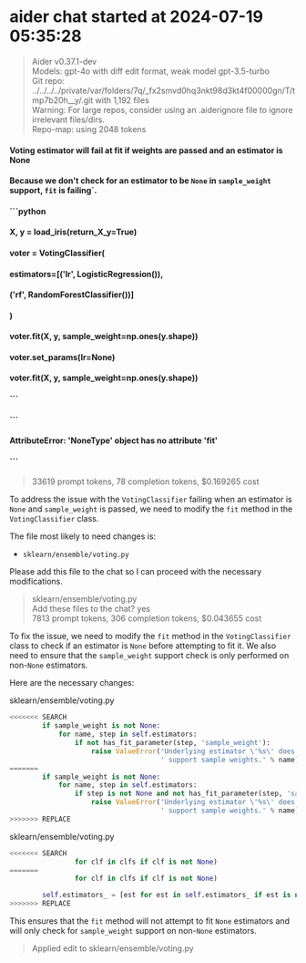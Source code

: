 
# aider chat started at 2024-07-19 05:35:28

> Aider v0.37.1-dev  
> Models: gpt-4o with diff edit format, weak model gpt-3.5-turbo  
> Git repo: ../../../../private/var/folders/7q/_fx2smvd0hq3nkt98d3kt4f00000gn/T/tmp7b20h__y/.git with 1,192 files  
> Warning: For large repos, consider using an .aiderignore file to ignore irrelevant files/dirs.  
> Repo-map: using 2048 tokens  

#### Voting estimator will fail at fit if weights are passed and an estimator is None  
#### Because we don't check for an estimator to be `None` in `sample_weight` support, `fit` is failing`.  
####   
#### ```python  
####     X, y = load_iris(return_X_y=True)  
####     voter = VotingClassifier(  
####         estimators=[('lr', LogisticRegression()),  
####                     ('rf', RandomForestClassifier())]  
####     )  
####     voter.fit(X, y, sample_weight=np.ones(y.shape))  
####     voter.set_params(lr=None)  
####     voter.fit(X, y, sample_weight=np.ones(y.shape))  
#### ```  
####   
#### ```  
#### AttributeError: 'NoneType' object has no attribute 'fit'  
#### ```  
> 33619 prompt tokens, 78 completion tokens, $0.169265 cost  

To address the issue with the `VotingClassifier` failing when an estimator is `None` and `sample_weight` is passed, we need to modify the `fit` method in the `VotingClassifier` class.

The file most likely to need changes is:
- `sklearn/ensemble/voting.py`

Please add this file to the chat so I can proceed with the necessary modifications.

> sklearn/ensemble/voting.py  
> Add these files to the chat? yes  
> 7813 prompt tokens, 306 completion tokens, $0.043655 cost  

To fix the issue, we need to modify the `fit` method in the `VotingClassifier` class to check if an estimator is `None` before attempting to fit it. We also need to ensure that the `sample_weight` support check is only performed on non-`None` estimators.

Here are the necessary changes:

sklearn/ensemble/voting.py
```python
<<<<<<< SEARCH
        if sample_weight is not None:
            for name, step in self.estimators:
                if not has_fit_parameter(step, 'sample_weight'):
                    raise ValueError('Underlying estimator \'%s\' does not'
                                     ' support sample weights.' % name)
=======
        if sample_weight is not None:
            for name, step in self.estimators:
                if step is not None and not has_fit_parameter(step, 'sample_weight'):
                    raise ValueError('Underlying estimator \'%s\' does not'
                                     ' support sample weights.' % name)
>>>>>>> REPLACE
```

sklearn/ensemble/voting.py
```python
<<<<<<< SEARCH
                for clf in clfs if clf is not None)
=======
                for clf in clfs if clf is not None)

        self.estimators_ = [est for est in self.estimators_ if est is not None]
>>>>>>> REPLACE
```

This ensures that the `fit` method will not attempt to fit `None` estimators and will only check for `sample_weight` support on non-`None` estimators.

> Applied edit to sklearn/ensemble/voting.py  

